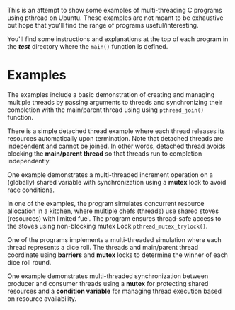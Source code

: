 This is an attempt to show some examples of multi-threading C programs using pthread on Ubuntu. These examples are not meant to be exhaustive but hope that you'll find the range of programs useful/interesting. 

You'll find some instructions and explanations at the top of each program in the ***test*** directory where the ```main()``` function is defined.

# Examples

The examples include a basic demonstration of creating and managing multiple threads by passing arguments to threads and synchronizing their completion with the main/parent thread using using ```pthread_join()``` function.

There is a simple detached thread example where each thread releases its resources automatically upon termination. Note that detached threads are independent and cannot be joined. In other words, detached thread avoids blocking the **main/parent thread** so that threads run to completion independently.

One example demonstrates a multi-threaded increment operation on a (globally) shared variable with synchronization using a **mutex** lock to avoid race conditions.

In one of the examples, the program simulates concurrent resource allocation in a kitchen, where multiple chefs (threads) use shared stoves (resources) with limited fuel. The program ensures thread-safe access to the stoves using non-blocking mutex Lock ```pthread_mutex_trylock()```.

One of the programs implements a multi-threaded simulation where each thread represents a dice roll. The threads and main/parent thread coordinate using **barriers** and **mutex** locks to determine the winner of each dice roll round.

One example demonstrates multi-threaded synchronization between producer and consumer threads using a **mutex** for protecting shared resources and a **condition variable** for managing thread execution based on resource availability.